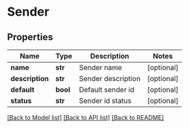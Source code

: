 # Sender

## Properties
Name | Type | Description | Notes
------------ | ------------- | ------------- | -------------
**name** | **str** | Sender name | [optional] 
**description** | **str** | Sender description | [optional] 
**default** | **bool** | Default sender id | [optional] 
**status** | **str** | Sender id status | [optional] 

[[Back to Model list]](../README.md#documentation-for-models) [[Back to API list]](../README.md#documentation-for-api-endpoints) [[Back to README]](../README.md)


